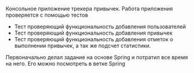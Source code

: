 Консольное приложение трекера привычек.
Работа приложения проверяется с помощью тестов
 - Тест проверяющий функциональность добавления пользователей
 - Тест проверяющий функциональность добавления привычек
 - Тест проверяющий функциональность добавления отметок о выполнении привычек, а так же подсчет статистики.

Первоначально делал задание на основе Spring и потратил все время на него. Его можно посмотреть в ветке Spring 
